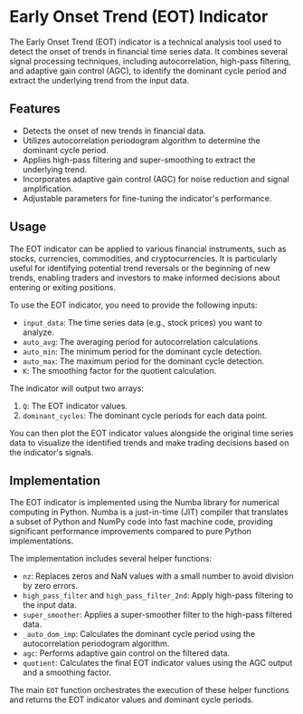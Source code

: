 # Early Onset Trend (EOT) Indicator

The Early Onset Trend (EOT) indicator is a technical analysis tool used to detect the onset of trends in financial time series data. It combines several signal processing techniques, including autocorrelation, high-pass filtering, and adaptive gain control (AGC), to identify the dominant cycle period and extract the underlying trend from the input data.

## Features

- Detects the onset of new trends in financial data.
- Utilizes autocorrelation periodogram algorithm to determine the dominant cycle period.
- Applies high-pass filtering and super-smoothing to extract the underlying trend.
- Incorporates adaptive gain control (AGC) for noise reduction and signal amplification.
- Adjustable parameters for fine-tuning the indicator's performance.

## Usage

The EOT indicator can be applied to various financial instruments, such as stocks, currencies, commodities, and cryptocurrencies. It is particularly useful for identifying potential trend reversals or the beginning of new trends, enabling traders and investors to make informed decisions about entering or exiting positions.

To use the EOT indicator, you need to provide the following inputs:

- `input_data`: The time series data (e.g., stock prices) you want to analyze.
- `auto_avg`: The averaging period for autocorrelation calculations.
- `auto_min`: The minimum period for the dominant cycle detection.
- `auto_max`: The maximum period for the dominant cycle detection.
- `K`: The smoothing factor for the quotient calculation.

The indicator will output two arrays:

1. `Q`: The EOT indicator values.
2. `dominant_cycles`: The dominant cycle periods for each data point.

You can then plot the EOT indicator values alongside the original time series data to visualize the identified trends and make trading decisions based on the indicator's signals.

## Implementation

The EOT indicator is implemented using the Numba library for numerical computing in Python. Numba is a just-in-time (JIT) compiler that translates a subset of Python and NumPy code into fast machine code, providing significant performance improvements compared to pure Python implementations.

The implementation includes several helper functions:

- `nz`: Replaces zeros and NaN values with a small number to avoid division by zero errors.
- `high_pass_filter` and `high_pass_filter_2nd`: Apply high-pass filtering to the input data.
- `super_smoother`: Applies a super-smoother filter to the high-pass filtered data.
- `_auto_dom_imp`: Calculates the dominant cycle period using the autocorrelation periodogram algorithm.
- `agc`: Performs adaptive gain control on the filtered data.
- `quotient`: Calculates the final EOT indicator values using the AGC output and a smoothing factor.

The main `EOT` function orchestrates the execution of these helper functions and returns the EOT indicator values and dominant cycle periods.
